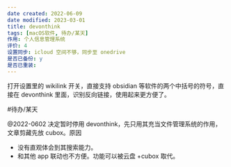 ```yaml
---
date created: 2022-06-09
date modified: 2023-03-01
title: devonthink
tags: [macOS软件, 待办/某天]
作用: 个人信息管理系统
评价: 4
设置同步: icloud 空间不够，同步至 onedrive
是否已备份: y
是否已重装:
---
```


打开设置里的 wikilink 开关，直接支持 obsidian 等软件的两个中括号的符号，直接在 devonthink 里面，识别反向链接，使用起来更方便了。

#待办/某天

@2022-0602 决定暂时停用 devonthink，先只用其充当文件管理系统的作用，文章剪藏先放 cubox。原因

- 没有直观体会到其搜索能力。
- 和其他 app 联动也不方便。功能可以被云盘 +cubox 取代。

